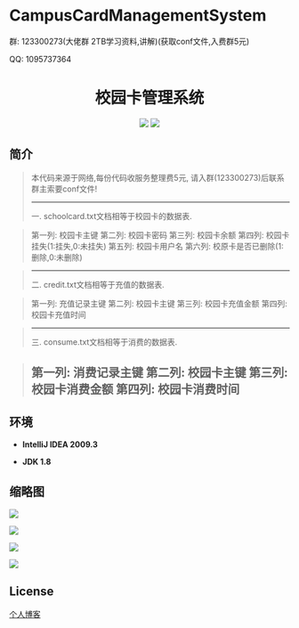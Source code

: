 # CampusCardManagementSystem

<p>群: 123300273(大佬群 2TB学习资料,讲解)(获取conf文件,入费群5元)</p>
<p>QQ: 1095737364</p>

<p>
    <h1 align="center">校园卡管理系统</h1>
</p>

<p align="center">
	<img src="https://img.shields.io/badge/jdk-1.8-orange.svg"/>
    <img src="https://img.shields.io/badge/swing-1.8-lightgrey.svg"/>
</p>

## 简介

>本代码来源于网络,每份代码收服务整理费5元, 请入群(123300273)后联系群主索要conf文件!
>
>------------------------------------------------------------------------------------------------------------------------
>一. schoolcard.txt文档相等于校园卡的数据表.

>    第一列: 校园卡主键
>    第二列: 校园卡密码
>    第三列: 校园卡余额
>    第四列: 校园卡挂失(1:挂失,0:未挂失)
>    第五列: 校园卡用户名
>    第六列: 校原卡是否已删除(1:删除,0:未删除)

>------------------------------------------------------------------------------------------------------------------------
>二. credit.txt文档相等于充值的数据表.

>    第一列: 充值记录主键
>    第二列: 校园卡主键
>    第三列: 校园卡充值金额
>   第四列: 校园卡充值时间

>------------------------------------------------------------------------------------------------------------------------
>三. consume.txt文档相等于消费的数据表.

>    第一列: 消费记录主键
>    第二列: 校园卡主键
>    第三列: 校园卡消费金额
>    第四列: 校园卡消费时间
>------------------------------------------------------------------------------------------------------------------------




## 环境

- <b>IntelliJ IDEA 2009.3</b>

- <b>JDK 1.8</b>


## 缩略图

![](https://img2020.cnblogs.com/blog/588112/202011/588112-20201128003722092-450404632.png)

![](https://img2020.cnblogs.com/blog/588112/202011/588112-20201128003733465-1311600232.png)

![](https://img2020.cnblogs.com/blog/588112/202011/588112-20201128003741291-2112363655.png)

![](https://img2020.cnblogs.com/blog/588112/202011/588112-20201128003749081-629045271.png)


## License

[个人博客](https://www.cnblogs.com/yysbolg/)

